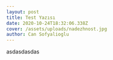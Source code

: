 ```yaml
---
layout: post
title: Test Yazısı
date: 2020-10-24T18:32:06.338Z
cover: /assets/uploads/nadezhnost.jpg
author: Can Sofyalioglu
---
```

asdasdasdas